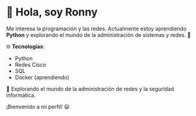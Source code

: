 # 👋 Hola, soy Ronny

Me interesa la programación y las redes. Actualmente estoy aprendiendo **Python** y explorando el mundo de la administración de sistemas y redes. 🚀  

🌐 **Tecnologías**:  
- Python  
- Redes Cisco  
- SQL  
- Docker (aprendiendo)  

📌 Explorando el mundo de la administración de redes y la seguridad informática.  

¡Bienvenido a mi perfil! 😃
